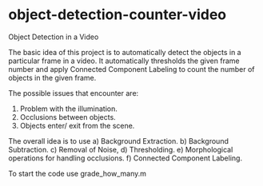# object-detection-counter-video
Object Detection in a Video 

The basic idea of this project is to automatically detect the objects in a particular frame in a video.
It automatically thresholds the given frame number and apply Connected Component Labeling to count the number of objects in the given frame.

The possible issues that encounter are:
1) Problem with the illumination.
2) Occlusions between objects.
3) Objects enter/ exit from the scene.

The overall idea is to use 
a) Background Extraction.
b) Background Subtraction.
c) Removal of Noise,
d) Thresholding.
e) Morphological operations for handling occlusions.
f) Connected Component Labeling.

To start the code use grade_how_many.m
